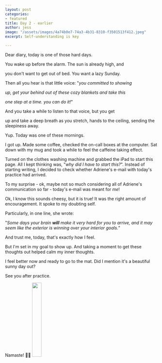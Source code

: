 ```yaml
---
layout: post
categories:
- featured
title: Day 2 - earlier
author: jess
image: "/assets/images/4a74b0e7-74a3-4b31-8310-f3501513f412.jpeg"
excerpt: Self-understanding is key

---
```

Dear diary, today is one of those hard days.

You wake up before the alarm. The sun is already high, and

you don't want to get out of bed. You want a lazy Sunday.

Then all you hear is that little voice: "_you committed to showing_

_up, get your behind out of these cozy blankets and take this_

_one step at a time. you can do it!_"

And you take a while to listen to that voice, but you get

up and take a deep breath as you stretch, hands to the ceiling, sending the sleepiness away.

Yup. Today was one of these mornings.

I got up. Made some coffee, checked the on-call boxes at the computer. Sat down with my mug and took a while to feel the caffeine taking effect.

Turned on the clothes washing machine and grabbed the iPad to start this page. All I kept thinking was, "_why did I have to start this?_". Instead of starting writing, I decided to check whether Adriene's e-mail with today's practice had arrived.

To my surprise - ok, maybe not so much considering all of Adriene's communication so far - today's e-mail was meant for _me_!

Ok, I know this sounds cheesy, but it is true! It was the right amount of encouragement. It spoke to my doubting self.

Particularly, in one line, she wrote:

"_Some days your brain **will** make it very hard for you to arrive, and it may seem like the exterior is winning over your interior goals._"

And trust me, today, that's exactly how I feel.

But I'm set in my goal to show up. And taking a moment to get these thoughts out helped calm my inner thoughts.

I feel better now and ready to go to the mat. Did I mention it's a beautiful sunny day out?

See you after practice.

Namaste! 🧘‍♀️ <img width="25%" height="25%" src="{{site.url}}{{site.baseurl}}/assets/images/jess-signature.gif">
